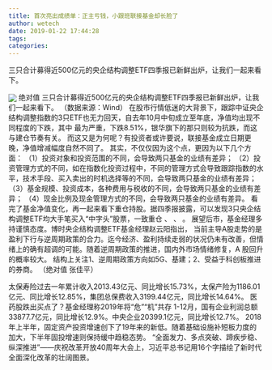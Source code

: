 ```yaml
---
title: 首次亮出成绩单：正主亏钱，小跟班联接基金却长脸了
author: wetech
date: 2019-01-22 17:44:28
tags: 
categories: 
---
```

三只合计募得近500亿元的央企结构调整ETF四季报已新鲜出炉，让我们一起来看下。
<!-- more -->
<img align="center" border="0" src="http://invest-images-external.cbndata.org/5LiA6LSiQUJT/images/09556abf903042278b0026f2ff42ddbc129dd2ee.png" />
绝对值
三只合计募得近500亿元的央企结构调整ETF四季报已新鲜出炉，让我们一起来看下。
（数据来源：Wind）
在股市行情低迷的大背景下，跟踪中证央企结构调整指数的3只ETF也无力回天，自去年10月中旬成立至年底，净值均出现不同程度的下跌，其中
最为严重，下跌8.51%，银华旗下的那只则较为抗跌，而这与建仓节奏有关。
而这又是为何呢？有投资者或许要说，联接基金成立日期更晚，净值增减幅度自然不同了。
其实，不仅仅因为这个点，更因为以下几个方面：
（1）投资对象和投资范围的不同，会导致两只基金的业绩有差异；
（2）投资管理方式的不同，如在指数化投资过程中，不同的管理方式会导致跟踪指数的水平，技术手段、买入卖出的时机选择等的不同，会导致两只基金的业绩有差异；
（3）基金规模、投资成本，各种费用与税收的不同，会导致两只基金的业绩有差异；
（4）现金比例及现金管理方式的不同，会导致两只基金的业绩有差异。
看完了基金净值变化，再一起来看下重仓持股。据四季报披露，可以发现3只央企结构调整ETF均大手笔买入“中字头”股票，一致重仓
、
、
。
展望后市，基金经理多持谨慎态度。博时央企结构调整ETF基金经理赵云阳指出，
当前主导A股走势的是盈利下行与逆周期政策的合力。迄今经济、盈利持续走弱的状况仍未有改善，但情绪上的确有超调的可能。随着逆周期政策的推进，国内外市场情绪修复，A 股回升的概率较大。
结构上关注1、逆周期政策方向如5G、基建；2、受益于科创板推进的券商。
（绝对值 张佳平）
 
 
太保寿险过去一年累计收入2013.43亿元、同比增长15.73%，太保产险为1186.01亿元、同比增长12.85%，集团总保费收入3199.44亿元，同比增长14.64%。
医药股跌出买点了？基金经理称2019年将“危”“机”共存
1-12月，国有企业利润总额33877.7亿元，同比增长12.9%。中央企业20399.1亿元，同比增长12.7%。
2018年上半年，固定资产投资增速创下了19年来的新低。随着基础设施补短板力度的加大，下半年固投增速则保持缓中趋稳态势。
“全面发力、多点突破、蹄疾步稳、纵深推进”——庆祝改革开放40周年大会上，习近平总书记用16个字描绘了新时代全面深化改革的壮阔图景。

